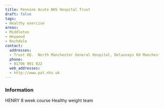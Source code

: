 ```yaml
---
title: Pennine Acute NHS Hospital Trust
draft: false
tags:
- Healthy exercise
areas:
- Middleton
- Heywood
- Rochdale
contact:
  addresses:
  - Trust HQ.  North Manchester General Hospital, Delaunays Rd Manchester
  phone:
  - 01706 901 822
  web_addresses:
  - http://www.pat.nhs.uk
---
```


### Information
HENRY  8 week course
Healthy weight team


